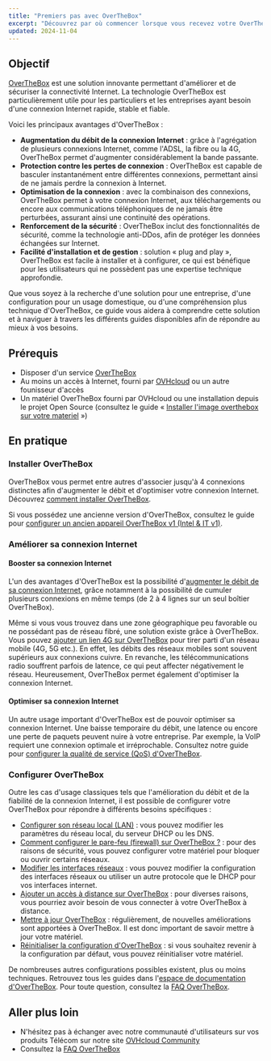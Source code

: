 ```yaml
---
title: "Premiers pas avec OverTheBox"
excerpt: "Découvrez par où commencer lorsque vous recevez votre OverTheBox"
updated: 2024-11-04
---
```


## Objectif

[OverTheBox](https://www.ovhtelecom.fr/overthebox/) est une solution innovante permettant d'améliorer et de sécuriser la connectivité Internet. La technologie OverTheBox est particulièrement utile pour les particuliers et les entreprises ayant besoin d'une connexion Internet rapide, stable et fiable.

Voici les principaux avantages d'OverTheBox :

- **Augmentation du débit de la connexion Internet** : grâce à l'agrégation de plusieurs connexions Internet, comme l'ADSL, la fibre ou la 4G, OverTheBox permet d'augmenter considérablement la bande passante.
- **Protection contre les pertes de connexion** : OverTheBox est capable de basculer instantanément entre différentes connexions, permettant ainsi de ne jamais perdre la connexion à Internet.
- **Optimisation de la connexion** : avec la combinaison des connexions, OverTheBox permet à votre connexion Internet, aux téléchargements ou encore aux communications téléphoniques de ne jamais être perturbées, assurant ainsi une continuité des opérations.
- **Renforcement de la sécurité** : OverTheBox inclut des fonctionnalités de sécurité, comme la technologie anti-DDos, afin de protéger les données échangées sur Internet.
- **Facilité d'installation et de gestion** : solution « plug and play », OverTheBox est facile à installer et à configurer, ce qui est bénéfique pour les utilisateurs qui ne possèdent pas une expertise technique approfondie.

Que vous soyez à la recherche d'une solution pour une entreprise, d'une configuration pour un usage domestique, ou d'une compréhension plus technique d'OverTheBox, ce guide vous aidera à comprendre cette solution et à naviguer à travers les différents guides disponibles afin de répondre au mieux à vos besoins.

## Prérequis

- Disposer d'un service [OverTheBox](https://www.ovhtelecom.fr/overthebox/)
- Au moins un accès à Internet, fourni par [OVHcloud](https://www.ovhtelecom.fr/offre-internet/) ou un autre founisseur d'accès
- Un matériel OverTheBox fourni par OVHcloud ou une installation depuis le projet Open Source (consultez le guide « [Installer l'image overthebox sur votre materiel](/pages/web_cloud/internet/overthebox/advanced_installer_limage_overthebox_sur_votre_materiel) »)

## En pratique

### Installer OverTheBox

OverTheBox vous permet entre autres d'associer jusqu'à 4 connexions distinctes afin d'augmenter le débit et d'optimiser votre connexion Internet. Découvrez [comment installer OverTheBox](/pages/web_cloud/internet/overthebox/plus_itv2_installation).

Si vous possédez une ancienne version d'OverTheBox, consultez le guide pour [configurer un ancien appareil OverTheBox v1 (Intel & IT v1)](/pages/web_cloud/internet/overthebox/intel_itv1_installation).

### Améliorer sa connexion Internet

#### Booster sa connexion Internet

L'un des avantages d'OverTheBox est la possibilité d'[augmenter le débit de sa connexion Internet](https://www.ovhtelecom.fr/overthebox/booster-connexion.xml), grâce notamment à la possibilité de cumuler plusieurs connexions en même temps (de 2 à 4 lignes sur un seul boîtier OverTheBox).

Même si vous vous trouvez dans une zone géographique peu favorable ou ne possédant pas de réseau fibré, une solution existe grâce à OverTheBox. Vous pouvez [ajouter un lien 4G sur OverTheBox](/pages/web_cloud/internet/overthebox/plus_itv2_lte) pour tirer parti d'un réseau mobile (4G, 5G etc.). En effet, les débits des réseaux mobiles sont souvent supérieurs aux connexions cuivre. En revanche, les télécommunications radio souffrent parfois de latence, ce qui peut affecter négativement le réseau. Heureusement, OverTheBox permet également d'optimiser la connexion Internet.

#### Optimiser sa connexion Internet

Un autre usage important d'OverTheBox est de pouvoir optimiser sa connexion Internet. Une baisse temporaire du débit, une latence ou encore une perte de paquets peuvent nuire à votre entreprise. Par exemple, la VoIP requiert une connexion optimale et irréprochable. Consultez notre guide pour [configurer la qualité de service (QoS) d'OverTheBox](/pages/web_cloud/internet/overthebox/config_qos).

### Configurer OverTheBox

Outre les cas d'usage classiques tels que l'amélioration du débit et de la fiabilité de la connexion Internet, il est possible de configurer votre OverTheBox pour répondre à différents besoins spécifiques :

- [Configurer son réseau local (LAN)](/pages/web_cloud/internet/overthebox/middle_configurer_votre_lan) : vous pouvez modifier les paramètres du réseau local, du serveur DHCP ou les DNS.
- [Comment configurer le pare-feu (firewall) sur OverTheBox ?](/pages/web_cloud/internet/overthebox/middle_redirection_de_port) : pour des raisons de sécurité, vous pouvez configurer votre matériel pour bloquer ou ouvrir certains réseaux.
- [Modifier les interfaces réseaux](/pages/web_cloud/internet/overthebox/advanced_creer_une_interface_modem_manuellement) : vous pouvez modifier la configuration des interfaces réseaux ou utiliser un autre protocole que le DHCP pour vos interfaces internet.
- [Ajouter un accès à distance sur OverTheBox](/pages/web_cloud/internet/overthebox/middle_acces_a_distance) : pour diverses raisons, vous pourriez avoir besoin de vous connecter à votre OverTheBox à distance.
- [Mettre à jour OverTheBox](/pages/web_cloud/internet/overthebox/config_upgrade) : régulièrement, de nouvelles améliorations sont apportées à OverTheBox. Il est donc important de savoir mettre à jour votre matériel.
- [Réinitialiser la configuration d'OverTheBox](/pages/web_cloud/internet/overthebox/config_reset) : si vous souhaitez revenir à la configuration par défaut, vous pouvez réinitialiser votre matériel.

De nombreuses autres configurations possibles existent, plus ou moins techniques. Retrouvez tous les guides dans l'[espace de documentation d'OverTheBox](/products/web-cloud-internet-overthebox). Pour toute question, consultez la [FAQ OverTheBox](/pages/web_cloud/internet/overthebox/install_faq).

## Aller plus loin

- N'hésitez pas à échanger avec notre communauté d'utilisateurs sur vos produits Télécom sur notre site [OVHcloud Community](https://community.ovh.com/c/telecom)
- Consultez la [FAQ OverTheBox](/pages/web_cloud/internet/overthebox/install_faq)
